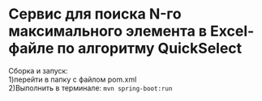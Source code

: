 # Сервис для поиска N-го максимального элемента в Excel-файле по алгоритму QuickSelect
Сборка и запуск:</br>
1)перейти в папку с файлом pom.xml</br>
2)Выполнить в терминале: ```mvn spring-boot:run```